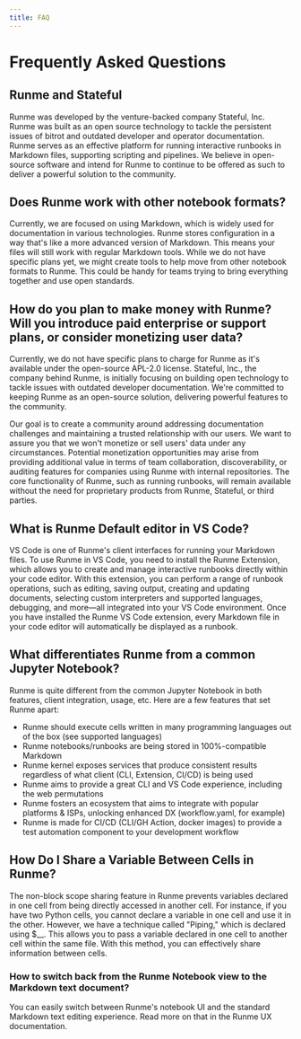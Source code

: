 ```yaml
---
title: FAQ
---
```


# Frequently Asked Questions

## Runme and Stateful

Runme was developed by the venture-backed company Stateful, Inc. Runme was built as an open source technology to tackle the persistent issues of bitrot and outdated developer and operator documentation. Runme serves as an effective platform for running interactive runbooks in Markdown files, supporting scripting and pipelines. We believe in open-source software and intend for Runme to continue to be offered as such to deliver a powerful solution to the community.

## Does Runme work with other notebook formats?

Currently, we are focused on using Markdown, which is widely used for documentation in various technologies. Runme stores configuration in a way that's like a more advanced version of Markdown. This means your files will still work with regular Markdown tools. While we do not have specific plans yet, we might create tools to help move from other notebook formats to Runme. This could be handy for teams trying to bring everything together and use open standards.

## How do you plan to make money with Runme? Will you introduce paid enterprise or support plans, or consider monetizing user data?

Currently, we do not have specific plans to charge for Runme as it's available under the open-source APL-2.0 license. Stateful, Inc., the company behind Runme, is initially focusing on building open technology to tackle issues with outdated developer documentation. We're committed to keeping Runme as an open-source solution, delivering powerful features to the community.

Our goal is to create a community around addressing documentation challenges and maintaining a trusted relationship with our users. We want to assure you that we won't monetize or sell users' data under any circumstances. Potential monetization opportunities may arise from providing additional value in terms of team collaboration, discoverability, or auditing features for companies using Runme with internal repositories. The core functionality of Runme, such as running runbooks, will remain available without the need for proprietary products from Runme, Stateful, or third parties.

## What is Runme Default editor in VS Code?

VS Code is one of Runme's client interfaces for running your Markdown files. To use Runme in VS Code, you need to install the Runme Extension, which allows you to create and manage interactive runbooks directly within your code editor. With this extension, you can perform a range of runbook operations, such as editing, saving output, creating and updating documents, selecting custom interpreters and supported languages, debugging, and more—all integrated into your VS Code environment. Once you have installed the Runme VS Code extension, every Markdown file in your code editor will automatically be displayed as a runbook.

## What differentiates Runme from a common Jupyter Notebook?

Runme is quite different from the common Jupyter Notebook in both features, client integration, usage, etc. Here are a few features that set Runme apart:

- Runme should execute cells written in many programming languages out of the box (see supported languages)
- Runme notebooks/runbooks are being stored in 100%-compatible Markdown
- Runme kernel exposes services that produce consistent results regardless of what client (CLI, Extension, CI/CD) is being used
- Runme aims to provide a great CLI and VS Code experience, including the web permutations
- Runme fosters an ecosystem that aims to integrate with popular platforms & ISPs, unlocking enhanced DX (workflow.yaml, for example)
- Runme is made for CI/CD (CLI/GH Action, docker images) to provide a test automation component to your development workflow

## How Do I Share a Variable Between Cells in Runme?

The non-block scope sharing feature in Runme prevents variables declared in one cell from being directly accessed in another cell. For instance, if you have two Python cells, you cannot declare a variable in one cell and use it in the other.
However, we have a technique called "Piping," which is declared using $\_\_. This allows you to pass a variable declared in one cell to another cell within the same file. With this method, you can effectively share information between cells.

### How to switch back from the Runme Notebook view to the Markdown text document?

You can easily switch between Runme's notebook UI and the standard Markdown text editing experience. Read more on that in the Runme UX documentation.
